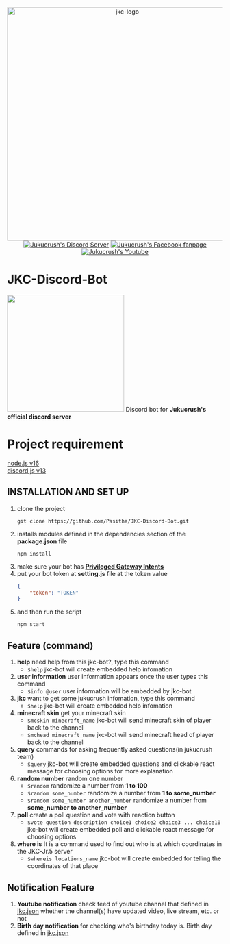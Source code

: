 <div align="center">
	<a href="https://www.youtube.com/channel/UC-lNawOSpzmBSO-IqKImcfw"><img src="https://triam.ddns.net/picture/Jukucrush_logo.png" width="546" alt="jkc-logo"></a><br>
	<a href="https://discord.gg/zmjUh4S"><img src="https://img.shields.io/badge/Discord-7289DA?style=for-the-badge&logo=discord&logoColor=white" alt="Jukucrush's Discord Server" /></a>
	<a href="https://web.facebook.com/JukucrushTeam"><img src="https://img.shields.io/badge/Facebook-1877F2?style=for-the-badge&logo=facebook&logoColor=white" alt="Jukucrush's Facebook fanpage" /></a>
	<a href="https://www.youtube.com/c/JukucrushTeam"><img src="https://img.shields.io/badge/YouTube-FF0000?style=for-the-badge&logo=youtube&logoColor=white" alt="Jukucrush's Youtube" /></a>
	
</div>

# JKC-Discord-Bot
<img src="https://triam.ddns.net/picture/Jukubot.png" width="273">
Discord bot for <b>Jukucrush's official discord server</b>

# Project requirement
[node.js v16](https://nodejs.org/en/download/current/ "node.js") <br>
[discord.js v13](https://discord.js.org/ "discord.js")

## INSTALLATION AND SET UP
1. clone the project
	```sh-session
	git clone https://github.com/Pasitha/JKC-Discord-Bot.git
	```
2. installs modules defined in the dependencies section of the __package.json__ file 
	```sh-session
	npm install
	```
3. make sure your bot has __[Privileged Gateway Intents](https://discord.com/developers/applications "Discord Developer Portal")__
4. put your bot token at __setting.js__ file at the token value
	```json
	{
		"token": "TOKEN"
	}
	```
5. and then run the script 
	```sh-session
	npm start
	```

## Feature (command)
1. __help__ need help from this jkc-bot?, type this command
	- ```$help``` jkc-bot will create embedded help infomation
2. __user information__ user information appears once the user types this command
	- ```$info @user``` user information will be embedded by jkc-bot
3. __jkc__ want to get some jukucrush infomation, type this command
	- ```$help``` jkc-bot will create embedded help infomation
4. __minecraft skin__ get your minecraft skin
    - ```$mcskin minecraft_name``` jkc-bot will send minecraft skin of player back to the channel
    - ```$mchead minecraft_name``` jkc-bot will send minecraft head of player back to the channel
5. __query__ commands for asking frequently asked questions(in jukucrush team)
	- ```$query``` jkc-bot will create embedded questions and clickable react message for choosing options for more explanation
6. __random number__ random one number
	- ```$random``` randomize a number from __1 to 100__
	- ```$random some_number``` randomize a number from __1 to some_number__
	- ```$random some_number another_number``` randomize a number from __some_number to another_number__
7. __poll__ create a poll question and vote with reaction button
	- ```$vote question description choice1 choice2 choice3 ... choice10``` jkc-bot will create embedded poll and clickable react message for choosing options
8. __where is__ It is a command used to find out who is at which coordinates in the JKC-Jr.5 server
	- ```$whereis locations_name``` jkc-bot will create embedded for telling the coordinates of that place

## Notification Feature
1. __Youtube notification__ check feed of youtube channel that defined in [jkc.json](https://github.com/Pasitha/JKC-Discord-Bot/blob/main/index.js#L11-L35 "array youtube channels id ") whether the channel(s) have updated video, live stream, etc. or not
2. __Birth day notification__ for checking who's birthday today is. Birth day defined in [jkc.json](https://github.com/Pasitha/JKC-Discord-Bot/blob/b1918d5e10470a529fe3542f6b2c80b588c30bcf/jkc.json#L4)
